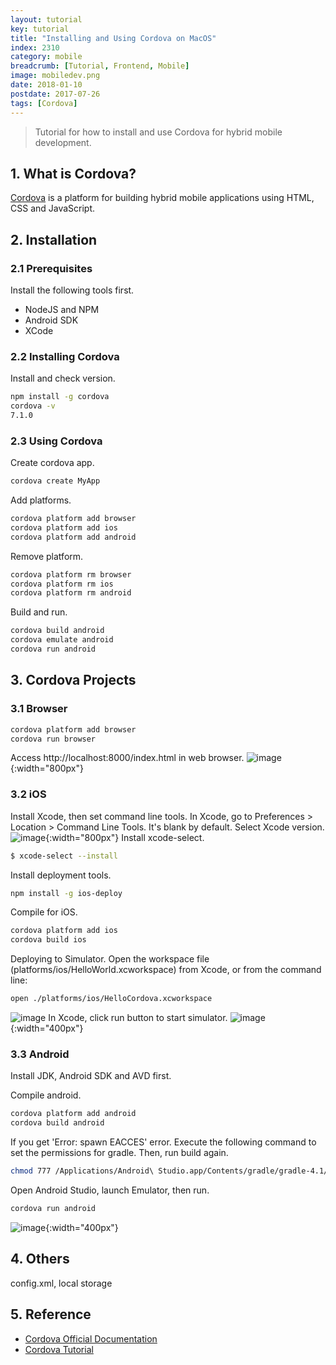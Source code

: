 ```yaml
---
layout: tutorial
key: tutorial
title: "Installing and Using Cordova on MacOS"
index: 2310
category: mobile
breadcrumb: [Tutorial, Frontend, Mobile]
image: mobiledev.png
date: 2018-01-10
postdate: 2017-07-26
tags: [Cordova]
---
```


> Tutorial for how to install and use Cordova for hybrid mobile development.

## 1. What is Cordova?  
[Cordova](https://cordova.apache.org/) is a platform for building hybrid mobile applications using HTML, CSS and JavaScript.

## 2. Installation
### 2.1 Prerequisites
Install the following tools first.
* NodeJS and NPM
* Android SDK
* XCode

### 2.2 Installing Cordova
Install and check version.
```sh
npm install -g cordova
cordova -v
7.1.0
```
### 2.3 Using Cordova
Create cordova app.
```sh
cordova create MyApp
```
Add platforms.
```sh
cordova platform add browser
cordova platform add ios
cordova platform add android
```
Remove platform.
```sh
cordova platform rm browser
cordova platform rm ios
cordova platform rm android
```
Build and run.
```sh
cordova build android
cordova emulate android
cordova run android
```
## 3. Cordova Projects
### 3.1 Browser
```sh
cordova platform add browser
cordova run browser
```
Access http://localhost:8000/index.html in web browser.
![image](/public/images/frontend/610/run_browser.png){:width="800px"}
### 3.2 iOS
Install Xcode, then set command line tools. In Xcode, go to Preferences > Location > Command Line Tools. It's blank by default. Select Xcode version.
![image](/public/images/frontend/610/xcode_commandlinetools.png){:width="800px"}
Install xcode-select.
```sh
$ xcode-select --install
```
Install deployment tools.
```sh
npm install -g ios-deploy
```
Compile for iOS.
```sh
cordova platform add ios
cordova build ios
```
Deploying to Simulator. Open the workspace file (platforms/ios/HelloWorld.xcworkspace) from Xcode, or from the command line:
```sh
open ./platforms/ios/HelloCordova.xcworkspace
```
![image](/public/images/frontend/610/xcode_project.png)
In Xcode, click run button to start simulator.
![image](/public/images/frontend/610/run_ios.png){:width="400px"}  
### 3.3 Android
Install JDK, Android SDK and AVD first.

Compile android.
```sh
cordova platform add android
cordova build android
```
If you get 'Error: spawn EACCES' error. Execute the following command to set the permissions for gradle. Then, run build again.
```sh
chmod 777 /Applications/Android\ Studio.app/Contents/gradle/gradle-4.1/bin/gradle
```
Open Android Studio, launch Emulator, then run.
```sh
cordova run android
```
![image](/public/images/frontend/610/run_android.png){:width="400px"}  

## 4. Others
config.xml, local storage

## 5. Reference
* [Cordova Official Documentation](https://cordova.apache.org/docs/en/latest/)
* [Cordova Tutorial](https://www.tutorialspoint.com/cordova/index.htm)  
